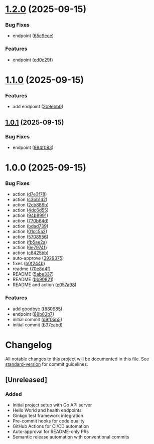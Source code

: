 # [1.2.0](https://github.com/SiorMeir/go-automation-demo/compare/v1.1.0...v1.2.0) (2025-09-15)


### Bug Fixes

* endpoint ([65c9ece](https://github.com/SiorMeir/go-automation-demo/commit/65c9eced8592cc1dcba616bf3387459d2675f6e7))


### Features

* endpoint ([ed0c29f](https://github.com/SiorMeir/go-automation-demo/commit/ed0c29fa919b04e2261cf84a45c37fd6918698fc))

# [1.1.0](https://github.com/SiorMeir/go-automation-demo/compare/v1.0.1...v1.1.0) (2025-09-15)


### Features

* add endpoint ([2b9ebb0](https://github.com/SiorMeir/go-automation-demo/commit/2b9ebb026c7b98f55353af4add19bf86302f0db1))

## [1.0.1](https://github.com/SiorMeir/go-automation-demo/compare/v1.0.0...v1.0.1) (2025-09-15)


### Bug Fixes

* endpoint ([984f083](https://github.com/SiorMeir/go-automation-demo/commit/984f083318fb8809b5df18f91308066b2fbcf401))

# 1.0.0 (2025-09-15)


### Bug Fixes

* action ([d7e3f78](https://github.com/SiorMeir/go-automation-demo/commit/d7e3f78e490eb6f0a0b8b22e5f00ad9f42f6addf))
* action ([c3bb1d2](https://github.com/SiorMeir/go-automation-demo/commit/c3bb1d251167cf3213e6cfb7240c7eb18e696d94))
* action ([2cb886b](https://github.com/SiorMeir/go-automation-demo/commit/2cb886b9e7b1e4295ecdd9be0024b0c9bb8315b7))
* action ([4dc6d55](https://github.com/SiorMeir/go-automation-demo/commit/4dc6d55061803995a86930cb0a2e273dc7901cea))
* action ([94b8991](https://github.com/SiorMeir/go-automation-demo/commit/94b89912fbff059fa8e4041eb181c6ba06b54ae7))
* action ([770b64d](https://github.com/SiorMeir/go-automation-demo/commit/770b64d1c2f2e136479d4161c0d3f00be4bd7288))
* action ([bdad739](https://github.com/SiorMeir/go-automation-demo/commit/bdad739caf86768b02c4a51bc6788d2170d2a535))
* action ([01cc5a2](https://github.com/SiorMeir/go-automation-demo/commit/01cc5a26e836a122cfc672b8dec7b9737ced424c))
* action ([5708556](https://github.com/SiorMeir/go-automation-demo/commit/570855687ffb985db5b773a366e7193366083564))
* action ([fb5ae2a](https://github.com/SiorMeir/go-automation-demo/commit/fb5ae2a2c3d5810615c08042054078d3f8144dd3))
* action ([6e7974f](https://github.com/SiorMeir/go-automation-demo/commit/6e7974f70543e46f6c38f03751b4e35399dff00e))
* action ([c8425bb](https://github.com/SiorMeir/go-automation-demo/commit/c8425bb25cb32b5abbcd5f9a7582260271743a5a))
* auto-approve ([3929375](https://github.com/SiorMeir/go-automation-demo/commit/3929375e700d7a892e68570d0303fc2889961ef4))
* fixes ([b0f244b](https://github.com/SiorMeir/go-automation-demo/commit/b0f244ba4fc0a36890611f2a60181dcad4d8a0ac))
* readme ([70e8d4f](https://github.com/SiorMeir/go-automation-demo/commit/70e8d4fb35d1b2e7d734c99855ab6f22cf4a4e62))
* README ([5abe337](https://github.com/SiorMeir/go-automation-demo/commit/5abe337bdec0974809cefad4f7ef9c02c2fabc57))
* README ([bb90821](https://github.com/SiorMeir/go-automation-demo/commit/bb90821e62a3d72bec3f12873aeb2bec28ad0cb5))
* README and action ([e057a98](https://github.com/SiorMeir/go-automation-demo/commit/e057a98618a846f743441eb6528ae9a498838d95))


### Features

* add goodbye ([f880985](https://github.com/SiorMeir/go-automation-demo/commit/f880985201556401b9191aaf6df2c77433762e3d))
* endpoint ([88b83b7](https://github.com/SiorMeir/go-automation-demo/commit/88b83b735c4d77f9075dc4ad60e762bea87a4f19))
* initial commit ([d9f05b5](https://github.com/SiorMeir/go-automation-demo/commit/d9f05b57478b9ae26e7d6b48430182271f70942e))
* initial commit ([b37cabd](https://github.com/SiorMeir/go-automation-demo/commit/b37cabd015c53d523da2367454d48a6957ef3e26))

# Changelog

All notable changes to this project will be documented in this file. See [standard-version](https://github.com/conventional-changelog/standard-version) for commit guidelines.

## [Unreleased]

### Added
- Initial project setup with Go API server
- Hello World and health endpoints
- Ginkgo test framework integration
- Pre-commit hooks for code quality
- GitHub Actions for CI/CD automation
- Auto-approval for README-only PRs
- Semantic release automation with conventional commits

